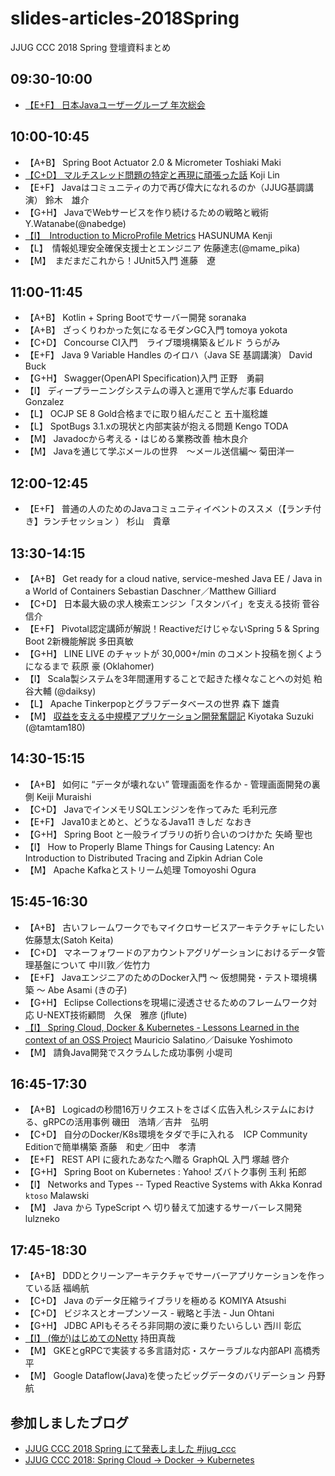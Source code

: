 # slides-articles-2018Spring
JJUG CCC 2018 Spring 登壇資料まとめ

## 09:30-10:00
- [【E+F】 日本Javaユーザーグループ 年次総会](https://www.slideshare.net/jjug/java-2018-98886645)

## 10:00-10:45
- 【A+B】 Spring Boot Actuator 2.0 & Micrometer Toshiaki Maki
- [【C+D】 マルチスレッド問題の特定と再現に頑張った話](https://www.slideshare.net/linecorp/ss-98819155)	Koji Lin
- 【E+F】 Javaはコミュニティの力で再び偉大になれるのか（JJUG基調講演）	鈴木　雄介
- 【G+H】 JavaでWebサービスを作り続けるための戦略と戦術	Y.Watanabe(@nabedge)
- [【I】　Introduction to MicroProfile Metrics](https://www.slideshare.net/khasunuma/microprofile-metrics)	HASUNUMA Kenji
- 【L】　情報処理安全確保支援士とエンジニア	佐藤達志(@mame_pika)
- 【M】　まだまだこれから！JUnit5入門	進藤　遼

## 11:00-11:45
- 【A+B】 Kotlin + Spring Bootでサーバー開発	soranaka
- 【A+B】 ざっくりわかった気になるモダンGC入門	tomoya yokota
- 【C+D】 Concourse CI入門　ライブ環境構築＆ビルド	うらがみ
- 【E+F】 Java 9 Variable Handles のイロハ（Java SE 基調講演）	David Buck
- 【G+H】 Swagger(OpenAPI Specification)入門	正野　勇嗣
- 【I】 ディープラーニングシステムの導入と運用で学んだ事	Eduardo Gonzalez
- 【L】 OCJP SE 8 Gold合格までに取り組んだこと	五十嵐稔雄
- 【L】 SpotBugs 3.1.xの現状と内部実装が抱える問題	Kengo TODA
- 【M】 Javadocから考える・はじめる業務改善	柚木良介
- 【M】 Javaを通じて学ぶメールの世界　～メール送信編～	菊田洋一

## 12:00-12:45
- 【E+F】 普通の人のためのJavaコミュニティイベントのススメ（【ランチ付き】ランチセッション ）	杉山　貴章

## 13:30-14:15
- 【A+B】 Get ready for a cloud native, service-meshed Java EE / Java in a World of Containers	Sebastian Daschner／Matthew Gilliard
- 【C+D】 日本最大級の求人検索エンジン「スタンバイ」を支える技術	菅谷 信介
- 【E+F】 Pivotal認定講師が解説！ReactiveだけじゃないSpring 5 & Spring Boot 2新機能解説	多田真敏
- 【G+H】 LINE LIVE のチャットが 30,000+/min のコメント投稿を捌くようになるまで	萩原 豪 (Oklahomer)
- 【I】 Scala製システムを3年間運用することで起きた様々なことへの対処	粕谷大輔 (@daiksy)
- 【L】 Apache Tinkerpopとグラフデータベースの世界	森下 雄貴
- 【M】 [収益を支える中規模アプリケーション開発奮闘記](https://www.slideshare.net/tamrin69/jjugccc2018-app-review-postmortem/)	Kiyotaka Suzuki (@tamtam180)

## 14:30-15:15
- 【A+B】 如何に “データが壊れない” 管理画面を作るか - 管理画面開発の裏側	Keiji Muraishi
- 【C+D】 JavaでインメモリSQLエンジンを作ってみた	毛利元彦
- 【E+F】 Java10まとめと、どうなるJava11	きしだ なおき	
- 【G+H】 Spring Boot と一般ライブラリの折り合いのつけかた	矢崎 聖也
- 【I】 How to Properly Blame Things for Causing Latency: An Introduction to Distributed Tracing and Zipkin	Adrian Cole
- 【M】 Apache Kafkaとストリーム処理	Tomoyoshi Ogura

## 15:45-16:30
- 【A+B】 古いフレームワークでもマイクロサービスアーキテクチャにしたい	佐藤慧太(Satoh Keita)
- 【C+D】 マネーフォワードのアカウントアグリゲーションにおけるデータ管理基盤について	中川敦／佐竹力
- 【E+F】 JavaエンジニアのためのDocker入門 〜 仮想開発・テスト環境構築 〜	Abe Asami (きの子)
- 【G+H】 Eclipse Collectionsを現場に浸透させるためのフレームワーク対応	U-NEXT技術顧問　久保　雅彦 (jflute)
- [【I】 Spring Cloud, Docker & Kubernetes - Lessons Learned in the context of an OSS Project](https://www.slideshare.net/salaboy/jjug-ccc-2018-lessons-learned-spring-cloud-docker-kubernetes)	Mauricio Salatino／Daisuke Yoshimoto
- 【M】 請負Java開発でスクラムした成功事例	小堤司

## 16:45-17:30
- 【A+B】 Logicadの秒間16万リクエストをさばく広告入札システムにおける、gRPCの活用事例	磯田　浩靖／吉井　弘明
- 【C+D】 自分のDocker/K8s環境をタダで手に入れる　ICP Community Editionで簡単構築	斎藤　和史／田中　孝清
- 【E+F】 REST API に疲れたあなたへ贈る GraphQL 入門	塚越 啓介
- 【G+H】 Spring Boot on Kubernetes : Yahoo! ズバトク事例	玉利 拓郎
- 【I】 Networks and Types -- Typed Reactive Systems with Akka	Konrad `ktoso` Malawski
- 【M】 Java から TypeScript へ 切り替えて加速するサーバーレス開発	lulzneko

## 17:45-18:30
- 【A+B】 DDDとクリーンアーキテクチャでサーバーアプリケーションを作っている話	福嶋航
- 【C+D】 Java のデータ圧縮ライブラリを極める	KOMIYA Atsushi
- 【C+D】 ビジネスとオープンソース - 戦略と手法 -	Jun Ohtani
- 【G+H】 JDBC APIもそろそろ非同期の波に乗りたいらしい	西川 彰広
- [【I】 (俺が)はじめてのNetty](https://www.slideshare.net/mikeneck/jjug-ccc-2018-spring-i7-netty)	持田真哉
- 【M】 GKEとgRPCで実装する多言語対応・スケーラブルな内部API	高橋秀平
- 【M】 Google Dataflow(Java)を使ったビッグデータのバリデーション	丹野 航

## 参加しましたブログ

- [JJUG CCC 2018 Spring にて発表しました #jjug_ccc](https://mike-neck.hatenadiary.com/entry/2018/05/27/085352)
- [JJUG CCC 2018: Spring Cloud -> Docker -> Kubernetes](https://salaboy.com/2018/05/26/jjug-ccc-2018-spring-cloud-docker-kubernetes/)
